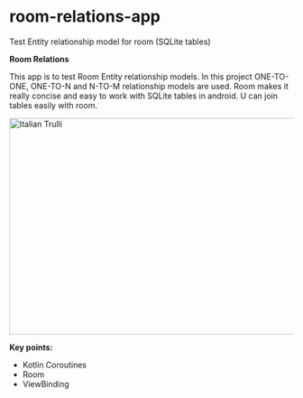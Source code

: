 # room-relations-app
Test Entity relationship model for room (SQLite tables)

**Room Relations**

This app is to test Room Entity relationship models. In this project ONE-TO-ONE, ONE-TO-N and N-TO-M relationship models are used. Room makes it really concise and easy to work with SQLite tables in android. U can join tables easily with room.

<img src="https://i.imgur.com/mRNx66g.png" alt="Italian Trulli" width="683" height="384">

**Key points:**

- Kotlin Coroutines
- Room
- ViewBinding
